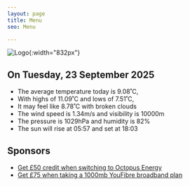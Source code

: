 ```yaml
---
layout: page
title: Menu
seo: Menu

---
```


![Logo](/images/logo.jpg){:width="832px"}

<!-- weather_marker starts -->
## On Tuesday, 23 September 2025

- The average temperature today is 9.08˚C,
- With highs of 11.09˚C and lows of 7.51˚C,
- It may feel like 8.78˚C with broken clouds
- The wind speed is 1.34m/s and visibility is 10000m
- The pressure is 1029hPa and humidity is 82%
- The sun will rise at 05:57 and set at 18:03

<!-- weather_marker ends -->

## Sponsors

- [Get £50 credit when switching to Octopus Energy](https://bit.ly/3oD1nnS)
- [Get £75 when taking a 1000mb YouFibre broadband plan](https://aklam.io/91zWhU?)
